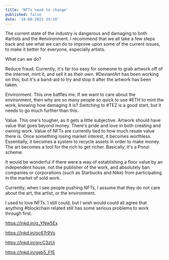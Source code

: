 ```yaml
---
title: 'NFTs need to change'
published: false
date: '18-08-2022 14:10'
---
```


The current state of the industry is dangerous and damaging to both #artists and the #environment. I recommend that we all take a few steps back and see what we can do to improve upon some of the current issues, to make it better for everyone, especially artists.

What can we do?

Reduce fraud. Currently, it's far too easy for someone to grab artwork off of the internet, mint it, and sell it as their own. #DeviantArt has been working on this, but it's a band-aid to try and stop it after the artwork has been taken.

Environment. This one baffles me. If we want to care about the environment, then why are so many people so quick to use #ETH to mint the work, knowing how damaging it is? Switching to #TEZ is a good start, but it needs to go much further than this.

Value. This one's tougher, as it gets a little subjective. Artwork should have value that goes beyond money. There's pride and love in both creating and owning work. Value of NFTs are currently tied to how much resale value there is. Once something losing market interest, it becomes worthless. Essentially, it becomes a system to recycle assets in order to make money. The art becomes a tool for the rich to get richer. Basically, it's a Ponzi scheme.

It would be wonderful if there were a way of establishing a floor value by an independent house, not the publisher of the work, and absolutely ban companies or corporations (such as Starbucks and Nike) from participating in the market of sold work.

Currently, when I see people pushing NFTs, I assume that they do not care about the art, the artist, or the environment.

I used to love NFTs. I still could, but I wish would could all agree that anything #blockchain related still has some serious problems to work through first.

https://lnkd.in/g_YNw5Ex

https://lnkd.in/gc67r9Vs

https://lnkd.in/grcC3zUi

https://lnkd.in/geb5_FfE